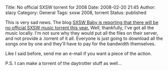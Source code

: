 Title: No official SXSW torrent for 2008
Date: 2008-02-20 21:45
Author: slacy
Category: General
Tags: sxsw 2008, torrent
Status: published

This is very sad news. The blog [SXSW Baby is reporting that there will
be no official SXSW music torrent this
year.](http://www.sxswbaby.com/index.php/site/no_sxsw_music_torrent_this_year/)
Well, thankfully, I've got all the music locally. I'm not sure why they
would put all the files on their server, and not provide a .torrent of
it all. Everyone is just going to download all the songs one by one and
they'll have to pay for the bandwidth themselves.

Like I said before, send me an e-mail if you want a piece of the action.

P.S. I can make a torrent of the daytrotter stuff as well...

